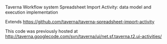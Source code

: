 Taverna Workflow system Spreadsheet Import Activity: data model and execution implementation

Extends https://github.com/taverna/taverna-spreadsheet-import-activity

This code was previously hosted at http://taverna.googlecode.com/svn/taverna/ui/net.sf.taverna.t2.ui-activities/